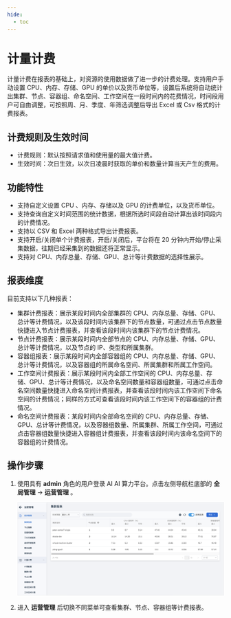 ```yaml
---
hide:
  - toc
---
```


# 计量计费

计量计费在报表的基础上，对资源的使用数据做了进一步的计费处理。支持用户手动设置 CPU、内存、存储、GPU 的单价以及货币单位等，设置后系统将自动统计出集群、节点、容器组、命名空间、工作空间在一段时间内的花费情况，时间段用户可自由调整，可按照周、月、季度、年筛选调整后导出 Excel 或 Csv 格式的计费报表。

## 计费规则及生效时间

- 计费规则：默认按照请求值和使用量的最大值计费。
- 生效时间：次日生效，以次日凌晨时获取的单价和数量计算当天产生的费用。

## 功能特性

- 支持自定义设置 CPU 、内存、存储以及 GPU 的计费单位，以及货币单位。
- 支持查询自定义时间范围的统计数据，根据所选时间段自动计算出该时间段内的计费情况。
- 支持以 CSV 和 Excel 两种格式导出计费报表。
- 支持开启/关闭单个计费报表，开启/关闭后，平台将在 20 分钟内开始/停止采集数据，往期已经采集到的数据还将正常显示。
- 支持对 CPU、内存总量、存储、GPU、总计等计费数据的选择性展示。

## 报表维度

目前支持以下几种报表：

- 集群计费报表：展示某段时间内全部集群的 CPU、内存总量、存储、GPU、总计等计费情况，以及该段时间内该集群下的节点数量，可通过点击节点数量快捷进入节点计费报表，并查看该段时间内该集群下的节点计费情况。
- 节点计费报表：展示某段时间内全部节点的 CPU、内存总量、存储、GPU、总计等计费情况，以及节点的 IP、类型和所属集群。
- 容器组报表：展示某段时间内全部容器组的 CPU、内存总量、存储、GPU、总计等计费情况，以及容器组的所属命名空间、所属集群和所属工作空间。
- 工作空间计费报表：展示某段时间内全部工作空间的 CPU、内存总量、存储、GPU、总计等计费情况，以及命名空间数量和容器组数量，可通过点击命名空间数量快捷进入命名空间计费报表，并查看该段时间内该工作空间下命名空间的计费情况；同样的方式可查看该段时间内该工作空间下的容器组的计费情况。
- 命名空间计费报表：某段时间内全部命名空间的 CPU、内存总量、存储、GPU、总计等计费情况，以及容器组数量、所属集群、所属工作空间，可通过点击容器组数量快捷进入容器组计费报表，并查看该段时间内该命名空间下的容器组的计费情况。

## 操作步骤

1. 使用具有 __admin__ 角色的用户登录 AI AI 算力平台。点击左侧导航栏底部的 __全局管理__ -> __运营管理__ 。

    ![报表管理](../../images/gmagpiereport.png)

2. 进入 **运营管理** 后切换不同菜单可查看集群、节点、容器组等计费报表。
